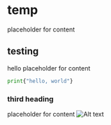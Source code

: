 # temp
placeholder for content

## testing
hello placeholder for content
```python
print{"hello, world"}
```

### third heading
placeholder for content
![Alt text](https://satchelslastresort.org/wp-content/uploads/2022/06/Sylvester_CE_2022_4-226x300.jpg)

